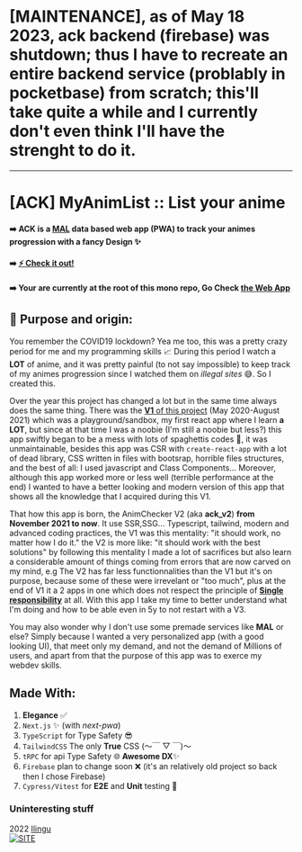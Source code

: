 # [MAINTENANCE], as of May 18 2023, ack backend (firebase) was shutdown; thus I have to recreate an entire backend service (problably in pocketbase) from scratch; this'll take quite a while and I currently don't even think I'll have the strenght to do it.

---

# [ACK] MyAnimList :: List your anime

#### ➡️ **ACK is a [MAL](https://myanimelist.net/) data based web app (PWA) to track your animes progression with a fancy Design ✨**

#### ➡️ [⚡ Check it out!](https://ack.vercel.app/)

#### ➡️ Your are currently at the root of this mono repo, Go Check [**the Web App**](https://github.com/Ilingu/ack_v2/tree/main/ack_app)

## 📕 Purpose and origin:

You remember the COVID19 lockdown? Yea me too, this was a pretty crazy period for me and my programming skills 📈
During this period I watch a **LOT** of anime, and it was pretty painful (to not say impossible) to keep track of my animes progression since I watched them on _illegal sites_ 😅. So I created this.

Over the year this project has changed a lot but in the same time always does the same thing. There was the [**V1** of this project]() (May 2020-August 2021) which was a playground/sandbox, my first react app where I learn **a LOT**, but since at that time I was a noobie (I'm still a noobie but less?) this app swiftly began to be a mess with lots of spaghettis codes 🍝, it was unmaintainable, besides this app was CSR with `create-react-app` with a lot of dead library, CSS written in files with bootsrap, horrible files structures, and the best of all: I used javascript and Class Components... Moreover, although this app worked more or less well (terrible performance at the end) I wanted to have a better looking and modern version of this app that shows all the knowledge that I acquired during this V1.

That how this app is born, the AnimChecker V2 (aka **ack_v2**) **from November 2021 to now**. It use SSR,SSG... Typescript, tailwind, modern and advanced coding practices, the V1 was this mentality: "it should work, no matter how I do it." the V2 is more like: "it should work with the best solutions" by following this mentality I made a lot of sacrifices but also learn a considerable amount of things coming from errors that are now carved on my mind, e.g The V2 has far less functionnalities than the V1 but it's on purpose, because some of these were irrevelant or "too much", plus at the end of V1 it a 2 apps in one which does not respect the principle of [**Single responsibility**](https://en.wikipedia.org/wiki/Single-responsibility_principle) at all. With this app I take my time to better understand what I'm doing and how to be able even in 5y to not restart with a V3.

You may also wonder why I don't use some premade services like **MAL** or else? Simply because I wanted a very personalized app (with a good looking UI), that meet only my demand, and not the demand of Millions of users, and apart from that the purpose of this app was to exerce my webdev skills.

## Made With:

1. **Elegance** ✅
2. `Next.js` ✨ (with _next-pwa_)
3. `TypeScript` for Type Safety 😎
4. `TailwindCSS` The only **True** CSS (～￣ ▽ ￣)～
5. `tRPC` for api Type Safety 🌐 **Awesome DX**✨
6. `Firebase` plan to change soon ❌ (it's an relatively old project so back then I chose Firebase)
7. `Cypress/Vitest` for **E2E** and **Unit** testing 🤖

### Uninteresting stuff

2022 [Ilingu](https://github.com/Ilingu)  
[![SITE](https://img.shields.io/badge/Licence-MIT-yellow)](https://github.com/Ilingu/ack_v2/blob/main/LICENSE)
